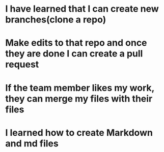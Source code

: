 # I have learned that I can create new branches(clone a repo)
# Make edits to that repo and once they are done I can create a pull request 
# If the team member likes my work, they can merge my files with their files
# I learned how to create Markdown and md files



